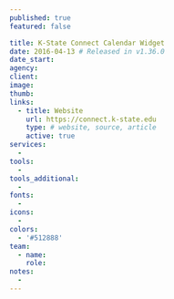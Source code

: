 ```yaml
---
published: true
featured: false

title: K-State Connect Calendar Widget
date: 2016-04-13 # Released in v1.36.0
date_start:
agency:
client:
image:
thumb:
links:
  - title: Website
    url: https://connect.k-state.edu
    type: # website, source, article
    active: true
services:
  -
tools:
  -
tools_additional:
  -
fonts:
  -
icons:
  -
colors:
  - '#512888'
team:
  - name:
    role:
notes:
  -
---
```

